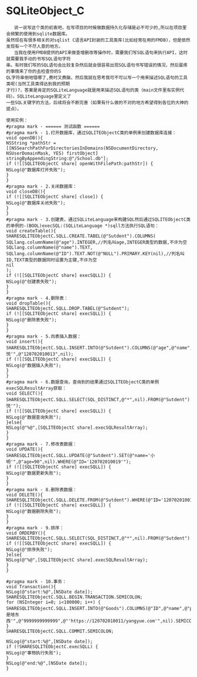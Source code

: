 # SQLiteObject_C
       说一说写这个类的初衷吧，在写项目的时候做数据持久化存储是必不可少的,所以在项目里会频繁的使用到sqlite数据库。
    虽然现在有很多相关的对sqlist C语言API封装的工具类库(比如经常在用的FMDB)，但是依然发现有一个不尽人意的地方。
       当我在使用FMDB提供的API来做查增删改等操作时，需要我们写SQL语句来执行API，这时就需要我手动的书写SQL语句字符
    串。有时我们写的SQL语句会比较复杂然后就会很容易出现SQL语句书写错误的情况，然后蛋疼的事情来了你的去检查你的S
    QL字符串倒地错哪了,费时又费脑，然后我就在思考我可不可以写一个用来描述SQL语句的工具类呢(当然工具类得达到我的预期
    才行)?，答案是肯定的SQLiteLanguage就是用来描述SQL语句的类（main文件里有实例代码）。SQLiteLanguage里定义了
    一些SQL关键字的方法，后续将会不断完善（如果有什么做的不对的地方希望得到各位的大神的提点）。
    
    使用实例：
    #pragma mark - ====== 测试函数 ======
    #pragma mark - 1.打开数据库，通过SQLITEObjectC类的单例来创建数据库连接：
    void openDB(){
    NSString *pathStr =[[NSSearchPathForDirectoriesInDomains(NSDocumentDirectory, NSUserDomainMask, YES) firstObject] stringByAppendingString:@"/School.db"];
    if (![[SQLITEObjectC share] openWithFilePath:pathStr]) {
    NSLog(@"数据库打开失败");
    }
    }
    #pragma mark - 2.关闭数据库：
    void closeDB(){
    if (![[SQLITEObjectC share] close]) {
    NSLog(@"数据库关闭失败");
    }
    }
    #pragma mark - 3.创建表，通过SQLiteLanguage来构建SQL然后通过SQLITEObjectC类的单例的-(BOOL)execSQL:(SQLiteLanguage *)sqll方法执行SQL语句：
    void createTable(){
    SHARESQLITEObjectC.SQLL.CREATE.TABEL(@"Sutdent").COLUMNS(
    SQLlang.columnName(@"age").INTEGER,//列名叫age,INTEGER类型的数据,不许为空
    SQLlang.columnName(@"name").TEXT,
    SQLlang.columnName(@"ID").TEXT.NOT(@"NULL").PRIMARY.KEY(nil),//列名叫ID,TEXT类型的数据同时设置为主键,不许为空
    nil
    );
    if (![[SQLITEObjectC share] execSQLL]) {
    NSLog(@"创建表失败");
    }
    }
    #pragma mark - 4.删除表：
    void dropTable(){
    SHARESQLITEObjectC.SQLL.DROP.TABEL(@"Sutdent");
    if (![[SQLITEObjectC share] execSQLL]) {
    NSLog(@"删除表失败");
    }
    }
    #pragma mark - 5.向表插入数据：
    void insert(){
    SHARESQLITEObjectC.SQLL.INSERT.INTO(@"Sutdent").COLUMNS(@"age",@"name",@"ID",nil).VALUES(@"24",@"'马悦'",@"120702010013",nil);
    if (![[SQLITEObjectC share] execSQLL]) {
    NSLog(@"数据插入失败");
    }
    }
    #pragma mark - 6.数据查询，查询到的结果通过SQLITEObjectC类的单例execSQLResultArray获取：
    void SELECT(){
    SHARESQLITEObjectC.SQLL.SELECT(SQL_DISTINCT,@"*",nil).FROM(@"Sutdent").WHERE(@"name='马悦'");
    if (![[SQLITEObjectC share] execSQLL]) {
    NSLog(@"数据查询失败");
    }else{
    NSLog(@"%@",[SQLITEObjectC share].execSQLResultArray);
    }
    }
    #pragma mark - 7.修改表数据：
    void UPDATE(){
    SHARESQLITEObjectC.SQLL.UPDATE(@"Sutdent").SET(@"name='小明'",@"age=90",nil).WHERE(@"ID='120702010019'");
    if (![[SQLITEObjectC share] execSQLL]) {
    NSLog(@"数据更新失败");
    }
    }
    #pragma mark - 8.删除表数据：
    void DELETE(){
    SHARESQLITEObjectC.SQLL.DELETE.FROM(@"Sutdent").WHERE(@"ID='120702010019'");
    if (![[SQLITEObjectC share] execSQLL]) {
    NSLog(@"数据删除失败");
    }
    }
    #pragma mark - 9.排序：
    void ORDERBY(){
    SHARESQLITEObjectC.SQLL.SELECT(SQL_DISTINCT,@"*",nil).FROM(@"Sutdent").ORDER.BY(@"ID").DESC;
    if (![[SQLITEObjectC share] execSQLL]) {
    NSLog(@"排序失败");
    }else{
    NSLog(@"%@",[SQLITEObjectC share].execSQLResultArray);
    }
    }
    
    #pragma mark - 10.事务：
    void Transaction(){
    NSLog(@"start:%@",[NSDate date]);
    SHARESQLITEObjectC.SQLL.BEGIN.TRANSACTION.SEMICOLON;
    for (NSInteger i=0; i<100000; i++) {
    SHARESQLITEObjectC.SQLL.INSERT.INTO(@"Goods").COLUMNS(@"ID",@"name",@"price",@"imageUrl",nil).VALUES(@"'120702010011'",@"'这是啥东西'",@"9999999999999",@"'https://120702010011/yangyue.com'",nil).SEMICOLON;
    }
    SHARESQLITEObjectC.SQLL.COMMIT.SEMICOLON;
    
    NSLog(@"start:%@",[NSDate date]);
    if (!SHARESQLITEObjectC.execSQLL) {
    NSLog(@"事物执行失败");
    }
    NSLog(@"end:%@",[NSDate date]);
    }



    
